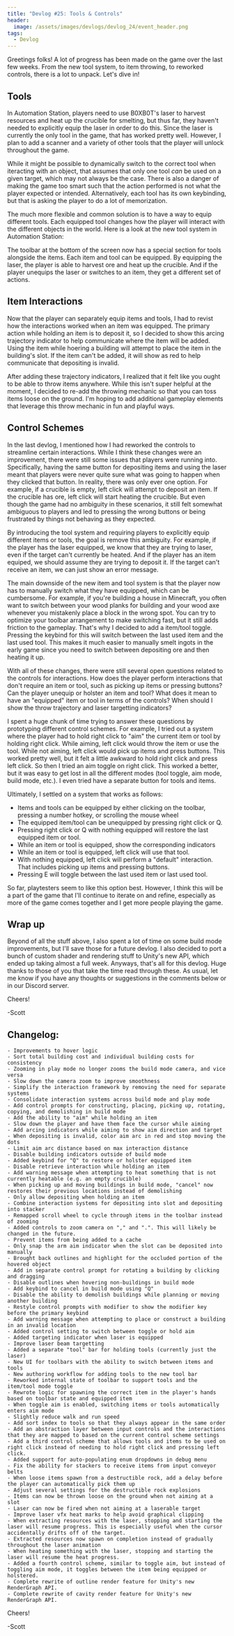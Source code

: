 ```yaml
---
title: "Devlog #25: Tools & Controls"
header: 
  image: /assets/images/devlogs/devlog_24/event_header.png
tags:
  - Devlog
---
```


Greetings folks! A lot of progress has been made on the game over the last few weeks. From the new tool system, to item throwing, to reworked controls, there is a lot to unpack. Let's dive in!

## Tools
In Automation Station, players need to use B0XB0T's laser to harvest resources and heat up the crucible for smelting, but thus far, they haven't needed to explicitly equip the laser in order to do this. Since the laser is currently the only tool in the game, that has worked pretty well. However, I plan to add a scanner and a variety of other tools that the player will unlock throughout the game.

While it might be possible to dynamically switch to the correct tool when iteracting with an object, that assumes that only one tool *can* be used on a given target, which may not always be the case. There is also a danger of making the game too smart such that the action performed is not what the player expected or intended. Alternatively, each tool has its own keybinding, but that is asking the player to do a lot of memorization.

The much more flexible and common solution is to have a way to equip different tools. Each equipped tool changes how the player will interact with the different objects in the world. Here is a look at the new tool system in Automation Station:

<gif of tool system>

The toolbar at the bottom of the screen now has a special section for tools alongside the items. Each item and tool can be equipped. By equipping the laser, the player is able to harvest ore and heat up the crucible. And if the player unequips the laser or switches to an item, they get a different set of actions. 

## Item Interactions
Now that the player can separately equip items and tools, I had to revist how the interactions worked when an item was equipped. The primary action while holding an item is to deposit it, so I decided to show this arcing trajectory indicator to help communicate where the item will be added. Using the item while hoering a building will attempt to place the item in the building's slot. If the item can't be added, it will show as red to help communicate that depositing is invalid. 

<gif of item arc and depositing>

After adding these trajectory indicators, I realized that it felt like you ought to be able to throw items anywhere. While this isn't super helpful at the moment, I decided to re-add the throwing mechanic so that you can toss items loose on the ground. I'm hoping to add additional gameplay elements that leverage this throw mechanic in fun and playful ways.

<gif of item throwing>

## Control Schemes
In the last devlog, I mentioned how I had reworked the controls to streamline certain interactions. While I think these changes were an improvement, there were still some issues that players were running into. Specifically, having the same button for depositing items and using the laser meant that players were never quite sure what was going to happen when they clicked that button. In reality, there was only ever one option. For example, if a crucible is empty, left click will attempt to deposit an item. If the crucible has ore, left click will start heating the crucible. But even though the game had no ambiguity in these scenarios, it still felt somewhat ambiguous to players and led to pressing the wrong buttons or being frustrated by things not behaving as they expected.

By introducing the tool system and requiring players to explicitly equip different items or tools, the goal is remove this ambiguity. For example, if the player has the laser equipped, we know that they are trying to laser, even if the target can't currently be heated. And if the player has an item equiped, we should assume they are trying to deposit it. If the target can't receive an item, we can just show an error message.

The main downside of the new item and tool system is that the player now has to manually switch what they have equipped, which can be cumbersome. For example, if you're building a house in Minecraft, you often want to switch between your wood planks for building and your wood axe whenever you mistakenly place a block in the wrong spot. You can try to optimize your toolbar arrangement to make switching fast, but it still adds friction to the gameplay. That's why I decided to add a item/tool toggle. Pressing the keybind for this will switch between the last used item and the last used tool. This makes it much easier to manually smelt ingots in the early game since you need to switch between depositing ore and then heating it up. 

<gif of tool toggle>

With all of these changes, there were still several open questions related to the controls for interactions. How does the player perform interactions that don't require an item or tool, such as picking up items or pressing buttons? Can the player unequip or holster an item and tool? What does it mean to have an "equipped" item or tool in terms of the controls? When should I show the throw trajectory and laser targetting indicators?

I spent a huge chunk of time trying to answer these questions by prototyping different control schemes. For example, I tried out a system where the player had to hold right click to "aim" the current item or tool by holding right click. While aiming, left click would throw the item or use the tool. While not aiming, left click would pick up items and press buttons. This worked pretty well, but it felt a little awkward to hold right click and press left click. So then I tried an aim toggle on right click. This worked a better, but it was easy to get lost in all the different modes (tool toggle, aim mode, build mode, etc.). I even tried have a separate button for tools and items.

Ultimately, I settled on a system that works as follows:
- Items and tools can be equipped by either clicking on the toolbar, pressing a number hotkey, or scrolling the mouse wheel
- The equipped item/tool can be unequipped by pressing right click or Q.
- Pressing right click or Q with nothing equipped will restore the last equipped item or tool.
- While an item or tool is equipped, show the corresponding indicators
- While an item or tool is equipped, left click will use that tool.
- With nothing equipped, left click will perform a "default" interaction. That includes picking up items and pressing buttons.
- Pressing E will toggle between the last used item or last used tool.

So far, playtesters seem to like this option best. However, I think this will be a part of the game that I'll continue to iterate on and refine, especially as more of the game comes together and I get more people playing the game.

## Wrap up

Beyond of all the stuff above, I also spent a lot of time on some build mode improvements, but I'll save those for a future devlog. I also decided to port a bunch of custom shader and rendering stuff to Unity's new API, which ended up taking almost a full week. Anyways, that's all for this devlog. Huge thanks to those of you that take the time read through these. As usual, let me know if you have any thoughts or suggestions in the comments below or in our Discord server. 

Cheers!

-Scott

## Changelog:
```
- Improvements to hover logic
- Sort total building cost and individual building costs for consistency
- Zooming in play mode no longer zooms the build mode camera, and vice versa
- Slow down the camera zoom to improve smoothness
- Simplify the interaction framework by removing the need for separate systems
- Consolidate interaction systems across build mode and play mode
- Add control prompts for constructing, placing, picking up, rotating, copying, and demolishing in build mode
- Add the ability to "aim" while holding an item
- Slow down the player and have them face the cursor while aiming
- Add arcing indicators while aiming to show aim direction and target
- When depositing is invalid, color aim arc in red and stop moving the dots
- Limit aim arc distance based on max interaction distance
- Disable building indicators outside of build mode
- Added keybind for "Q" to restore or holster equipped item
- Disable retrieve interaction while holding an item
- Add warning message when attempting to heat something that is not currently heatable (e.g. an empty crucible)
- When picking up and moving buildings in build mode, "cancel" now restores their previous locations instead of demolishing
- Only allow depositing when holding an item
- Combine interaction systems for depositing into slot and depositing into stacker 
- Remapped scroll wheel to cycle through items in the toolbar instead of zooming
- Added controls to zoom camera on "," and ".". This will likely be changed in the future.
- Prevent items from being added to a cache
- Only snap the arm aim indicator when the slot can be deposited into manually
- Brought back outlines and highlight for the occluded portion of the hovered object
- Add in separate control prompt for rotating a building by clicking and dragging
- Disable outlines when hovering non-buildings in build mode
- Add keybind to cancel in build mode using "Q"
- Disable the ability to demolish buildings while planning or moving another building
- Restyle control prompts with modifier to show the modifier key before the primary keybind
- Add warning message when attempting to place or construct a building in an invalid location
- Added control setting to switch between toggle or hold aim
- Added targeting indicator when laser is equipped
- Improve laser beam targetting
- Added a separate "tool" bar for holding tools (currently just the laser)
- New UI for toolbars with the ability to switch between items and tools
- New authoring workflow for adding tools to the new tool bar
- Reworked internal state of toolbar to support tools and the item/tool mode toggle
- Rewrote logic for spawning the correct item in the player's hands based on toolbar state and equipped item
- When toggle aim is enabled, switching items or tools automatically enters aim mode
- Slightly reduce walk and run speed
- Add sort index to tools so that they always appear in the same order
- Add an abstraction layer between input controls and the interactions that they are mapped to based on the current control scheme settings
- Add a third control scheme that allows tools and items to be used on right click instead of needing to hold right click and pressing left click.
- Added support for auto-populating enum dropdowns in debug menu
- Fix the ability for stackers to receive items from input conveyor belts
- When loose items spawn from a destructible rock, add a delay before the player can automatically pick them up
- Adjust several settings for the destructible rock explosions
- Items can now be thrown loose on the ground when not aiming at a slot
- Laser can now be fired when not aiming at a laserable target
- Improve laser vfx heat marks to help avoid graphical clipping
- When extracting resources with the laser, stopping and starting the laser will resume progress. This is especially useful when the cursor accidentally drifts off of the target.
- Extracted resources now spawn on completion instead of gradually throughout the laser animation
- When heating something with the laser, stopping and starting the laser will resume the heat progress.
- Added a fourth control scheme, similar to toggle aim, but instead of toggling aim mode, it toggles between the item being equipped or holstered.
- Complete rewrite of outline render feature for Unity's new RenderGraph API.
- Complete rewrite of cavity render feature for Unity's new RenderGraph API.
```

Cheers!

-Scott